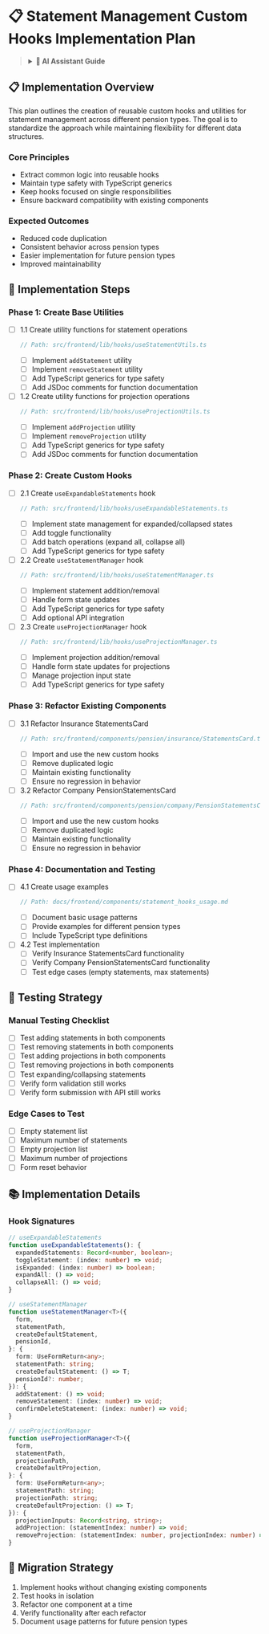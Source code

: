 # 📋 Statement Management Custom Hooks Implementation Plan

> <details>
> <summary><strong>🤖 AI Assistant Guide</strong></summary>
>
> ## Purpose
> This document provides a step-by-step implementation plan for creating reusable custom hooks and utilities for statement management across different pension types. It aims to standardize the approach while maintaining flexibility for different data structures.
>
> ## Document Structure
> 
> ### 1. Implementation Overview
> - High-level description of the approach
> - Core principles to follow
> - Expected outcomes
>
> ### 2. Implementation Steps
> - Organized in sequential order
> - Each step has clear checkboxes
> - Dependencies between steps are clearly marked
>
> ### 3. Testing Strategy
> - How to verify the implementation works
> - Key test cases to consider
>
> ## Working with this Document
>
> ### Implementation Process
> 1. Follow steps in sequential order
> 2. Check off completed items
> 3. Refer to existing code examples when needed
> 4. Maintain type safety throughout
>
> ### Key Principles
> - Extract common logic, not UI structure
> - Maintain type safety with generics
> - Keep hooks focused on single responsibilities
> - Ensure backward compatibility
>
> ## Status Indicators
> - ✅ Complete: Step fully implemented and tested
> - 🔄 In Progress: Currently being worked on
> - ⏱️ Pending: Not yet started
>
> ## Rules & Best Practices
> 1. Follow TypeScript best practices
> 2. Maintain consistent naming conventions
> 3. Document hook parameters and return values
> 4. Ensure hooks are composable
> 5. Avoid breaking changes to existing components
> </details>

## 📋 Implementation Overview

This plan outlines the creation of reusable custom hooks and utilities for statement management across different pension types. The goal is to standardize the approach while maintaining flexibility for different data structures.

### Core Principles
- Extract common logic into reusable hooks
- Maintain type safety with TypeScript generics
- Keep hooks focused on single responsibilities
- Ensure backward compatibility with existing components

### Expected Outcomes
- Reduced code duplication
- Consistent behavior across pension types
- Easier implementation for future pension types
- Improved maintainability

## 📝 Implementation Steps

### Phase 1: Create Base Utilities

- [ ] 1.1 Create utility functions for statement operations
  ```typescript
  // Path: src/frontend/lib/hooks/useStatementUtils.ts
  ```
  - [ ] Implement `addStatement` utility
  - [ ] Implement `removeStatement` utility
  - [ ] Add TypeScript generics for type safety
  - [ ] Add JSDoc comments for function documentation

- [ ] 1.2 Create utility functions for projection operations
  ```typescript
  // Path: src/frontend/lib/hooks/useProjectionUtils.ts
  ```
  - [ ] Implement `addProjection` utility
  - [ ] Implement `removeProjection` utility
  - [ ] Add TypeScript generics for type safety
  - [ ] Add JSDoc comments for function documentation

### Phase 2: Create Custom Hooks

- [ ] 2.1 Create `useExpandableStatements` hook
  ```typescript
  // Path: src/frontend/lib/hooks/useExpandableStatements.ts
  ```
  - [ ] Implement state management for expanded/collapsed states
  - [ ] Add toggle functionality
  - [ ] Add batch operations (expand all, collapse all)
  - [ ] Add TypeScript generics for type safety

- [ ] 2.2 Create `useStatementManager` hook
  ```typescript
  // Path: src/frontend/lib/hooks/useStatementManager.ts
  ```
  - [ ] Implement statement addition/removal
  - [ ] Handle form state updates
  - [ ] Add TypeScript generics for type safety
  - [ ] Add optional API integration

- [ ] 2.3 Create `useProjectionManager` hook
  ```typescript
  // Path: src/frontend/lib/hooks/useProjectionManager.ts
  ```
  - [ ] Implement projection addition/removal
  - [ ] Handle form state updates for projections
  - [ ] Manage projection input state
  - [ ] Add TypeScript generics for type safety

### Phase 3: Refactor Existing Components

- [ ] 3.1 Refactor Insurance StatementsCard
  ```typescript
  // Path: src/frontend/components/pension/insurance/StatementsCard.tsx
  ```
  - [ ] Import and use the new custom hooks
  - [ ] Remove duplicated logic
  - [ ] Maintain existing functionality
  - [ ] Ensure no regression in behavior

- [ ] 3.2 Refactor Company PensionStatementsCard
  ```typescript
  // Path: src/frontend/components/pension/company/PensionStatementsCard.tsx
  ```
  - [ ] Import and use the new custom hooks
  - [ ] Remove duplicated logic
  - [ ] Maintain existing functionality
  - [ ] Ensure no regression in behavior

### Phase 4: Documentation and Testing

- [ ] 4.1 Create usage examples
  ```typescript
  // Path: docs/frontend/components/statement_hooks_usage.md
  ```
  - [ ] Document basic usage patterns
  - [ ] Provide examples for different pension types
  - [ ] Include TypeScript type definitions

- [ ] 4.2 Test implementation
  - [ ] Verify Insurance StatementsCard functionality
  - [ ] Verify Company PensionStatementsCard functionality
  - [ ] Test edge cases (empty statements, max statements)

## 🧪 Testing Strategy

### Manual Testing Checklist
- [ ] Test adding statements in both components
- [ ] Test removing statements in both components
- [ ] Test adding projections in both components
- [ ] Test removing projections in both components
- [ ] Test expanding/collapsing statements
- [ ] Verify form validation still works
- [ ] Verify form submission with API still works

### Edge Cases to Test
- [ ] Empty statement list
- [ ] Maximum number of statements
- [ ] Empty projection list
- [ ] Maximum number of projections
- [ ] Form reset behavior

## 📚 Implementation Details

### Hook Signatures

```typescript
// useExpandableStatements
function useExpandableStatements(): {
  expandedStatements: Record<number, boolean>;
  toggleStatement: (index: number) => void;
  isExpanded: (index: number) => boolean;
  expandAll: () => void;
  collapseAll: () => void;
}

// useStatementManager
function useStatementManager<T>({
  form,
  statementPath,
  createDefaultStatement,
  pensionId,
}: {
  form: UseFormReturn<any>;
  statementPath: string;
  createDefaultStatement: () => T;
  pensionId?: number;
}): {
  addStatement: () => void;
  removeStatement: (index: number) => void;
  confirmDeleteStatement: (index: number) => void;
}

// useProjectionManager
function useProjectionManager<T>({
  form,
  statementPath,
  projectionPath,
  createDefaultProjection,
}: {
  form: UseFormReturn<any>;
  statementPath: string;
  projectionPath: string;
  createDefaultProjection: () => T;
}): {
  projectionInputs: Record<string, string>;
  addProjection: (statementIndex: number) => void;
  removeProjection: (statementIndex: number, projectionIndex: number) => void;
}
```

## 🔄 Migration Strategy

1. Implement hooks without changing existing components
2. Test hooks in isolation
3. Refactor one component at a time
4. Verify functionality after each refactor
5. Document usage patterns for future pension types 